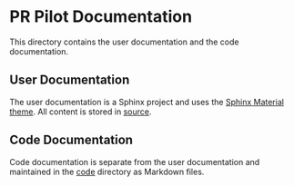 # PR Pilot Documentation

This directory contains the user documentation and the code documentation.

## User Documentation
The user documentation is a Sphinx project and uses the [Sphinx Material theme](https://bashtage.github.io/sphinx-material/).
All content is stored in [source](./source).

## Code Documentation
Code documentation is separate from the user documentation and maintained in the [code](./code) directory as Markdown files.
